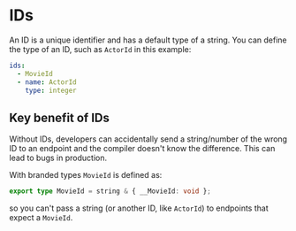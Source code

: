 # IDs

An ID is a unique identifier and has a default type of a string. You can define the type of an ID, such as `ActorId` in this example:

```yaml
ids:
  - MovieId
  - name: ActorId
    type: integer
```

## Key benefit of IDs

Without IDs, developers can accidentally send a string/number of the wrong ID to an endpoint and the compiler doesn't know the difference. This can lead to bugs in production.

With branded types `MovieId` is defined as:

```typescript
export type MovieId = string & { __MovieId: void };
```

so you can't pass a string (or another ID, like `ActorId`) to endpoints that expect a `MovieId`.

